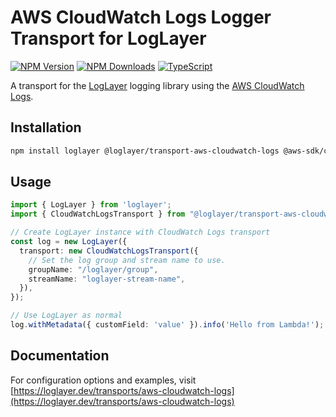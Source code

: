 # AWS CloudWatch Logs Logger Transport for LogLayer

[![NPM Version](https://img.shields.io/npm/v/%40loglayer%2Ftransport-aws-cloudwatch-logs)](https://www.npmjs.com/package/@loglayer/transport-aws-cloudwatch-logs)
[![NPM Downloads](https://img.shields.io/npm/dm/%40loglayer%2Ftransport-aws-cloudwatch-logs)](https://www.npmjs.com/package/@loglayer/transport-aws-cloudwatch-logs)
[![TypeScript](https://img.shields.io/badge/%3C%2F%3E-TypeScript-%230074c1.svg)](http://www.typescriptlang.org/)

A transport for the [LogLayer](https://loglayer.dev) logging library using the [AWS CloudWatch Logs](https://docs.aws.amazon.com/AWSJavaScriptSDK/v3/latest/client/cloudwatch-logs/).

## Installation

```bash
npm install loglayer @loglayer/transport-aws-cloudwatch-logs @aws-sdk/client-cloudwatch-logs
```

## Usage

```typescript
import { LogLayer } from 'loglayer';
import { CloudWatchLogsTransport } from "@loglayer/transport-aws-cloudwatch-logs";

// Create LogLayer instance with CloudWatch Logs transport
const log = new LogLayer({
  transport: new CloudWatchLogsTransport({
    // Set the log group and stream name to use.
    groupName: "/loglayer/group",
    streamName: "loglayer-stream-name",
  }),
});

// Use LogLayer as normal
log.withMetadata({ customField: 'value' }).info('Hello from Lambda!');
```

## Documentation

For configuration options and examples, visit [https://loglayer.dev/transports/aws-cloudwatch-logs](https://loglayer.dev/transports/aws-cloudwatch-logs)
